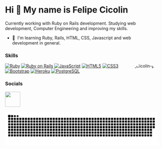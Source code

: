  Hi 👋 My name is Felipe Cicolin
==================================

Currently working with Ruby on Rails development. Studying web development, Computer Engineering and improving my skills.

* 🧠  I'm learning Ruby, Rails, HTML, CSS, Javascript and web development in general.

### Skills

<p align="left">
<img align="right" alt="Cicolin-pic" height="160" style="border-radius:50px;" src="https://user-images.githubusercontent.com/58073599/158017783-f811fb6f-4065-459a-acfb-d0926cec42dc.png">

<a href="https://www.ruby-lang.org/en/" target="_blank" rel="noreferrer"><img src="https://raw.githubusercontent.com/danielcranney/readme-generator/main/public/icons/skills/ruby-colored.svg" width="50" height="50" alt="Ruby" /></a>
<a href="https://rubyonrails.org/" target="_blank" rel="noreferrer"><img src="https://cdn.jsdelivr.net/gh/devicons/devicon/icons/rails/rails-original-wordmark.svg" width="50" height="50" alt="Ruby on Rails" /></a>
<a href="https://developer.mozilla.org/en-US/docs/Web/JavaScript" target="_blank" rel="noreferrer"><img src="https://raw.githubusercontent.com/danielcranney/readme-generator/main/public/icons/skills/javascript-colored.svg" width="50" height="50" alt="JavaScript" /></a>
<a href="https://developer.mozilla.org/en-US/docs/Glossary/HTML5" target="_blank" rel="noreferrer"><img src="https://raw.githubusercontent.com/danielcranney/readme-generator/main/public/icons/skills/html5-colored.svg" width="50" height="50" alt="HTML5" /></a>
<a href="https://www.w3.org/TR/CSS/#css" target="_blank" rel="noreferrer"><img src="https://raw.githubusercontent.com/danielcranney/readme-generator/main/public/icons/skills/css3-colored.svg" width="50" height="50" alt="CSS3" /></a>
<a href="https://getbootstrap.com/" target="_blank" rel="noreferrer"><img src="https://raw.githubusercontent.com/danielcranney/readme-generator/main/public/icons/skills/bootstrap-colored.svg" width="50" height="50" alt="Bootstrap" /></a>
<a href="https://www.heroku.com/" target="_blank" rel="noreferrer"><img src="https://raw.githubusercontent.com/danielcranney/readme-generator/main/public/icons/skills/heroku-colored.svg" width="50" height="50" alt="Heroku" /></a>
<a href="https://www.postgresql.org/" target="_blank" rel="noreferrer"><img src="https://raw.githubusercontent.com/danielcranney/readme-generator/main/public/icons/skills/postgresql-colored.svg" width="50" height="50" alt="PostgreSQL" /></a>
</p>

### Socials

<p align="left"><a href="https://www.linkedin.com/in/fcicolin" target="_blank" rel="noreferrer"><img src="https://raw.githubusercontent.com/danielcranney/readme-generator/main/public/icons/socials/linkedin.svg" width="50" height="50" /></a></p>

![Snake animation](https://github.com/felipecicolin/felipecicolin/blob/output/github-contribution-grid-snake.svg)
</div>
